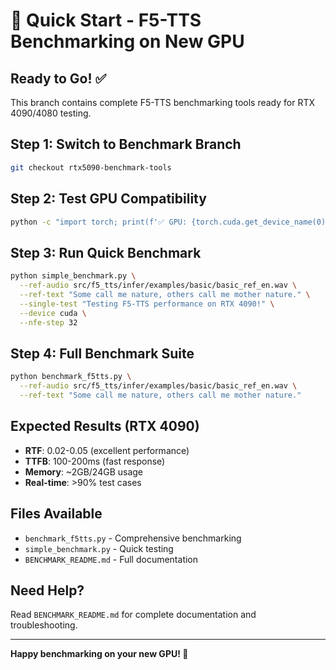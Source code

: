 # 🚀 Quick Start - F5-TTS Benchmarking on New GPU

## **Ready to Go!** ✅

This branch contains complete F5-TTS benchmarking tools ready for RTX 4090/4080 testing.

## **Step 1: Switch to Benchmark Branch**
```bash
git checkout rtx5090-benchmark-tools
```

## **Step 2: Test GPU Compatibility**
```bash
python -c "import torch; print(f'✅ GPU: {torch.cuda.get_device_name(0)}' if torch.cuda.is_available() else '❌ No CUDA')"
```

## **Step 3: Run Quick Benchmark**
```bash
python simple_benchmark.py \
  --ref-audio src/f5_tts/infer/examples/basic/basic_ref_en.wav \
  --ref-text "Some call me nature, others call me mother nature." \
  --single-test "Testing F5-TTS performance on RTX 4090!" \
  --device cuda \
  --nfe-step 32
```

## **Step 4: Full Benchmark Suite**
```bash
python benchmark_f5tts.py \
  --ref-audio src/f5_tts/infer/examples/basic/basic_ref_en.wav \
  --ref-text "Some call me nature, others call me mother nature."
```

## **Expected Results (RTX 4090)**
- **RTF**: 0.02-0.05 (excellent performance)
- **TTFB**: 100-200ms (fast response)  
- **Memory**: ~2GB/24GB usage
- **Real-time**: >90% test cases

## **Files Available**
- `benchmark_f5tts.py` - Comprehensive benchmarking
- `simple_benchmark.py` - Quick testing
- `BENCHMARK_README.md` - Full documentation

## **Need Help?**
Read `BENCHMARK_README.md` for complete documentation and troubleshooting.

---
**Happy benchmarking on your new GPU! 🎯** 